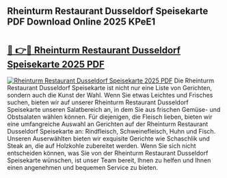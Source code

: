 ## Rheinturm Restaurant Dusseldorf Speisekarte PDF Download Online 2025 KPeE1

# <h2><a href="http://gcbyhi6.nevu.top/?p=Rheinturm+Restaurant+Dusseldorf+Speisekarte">🔗 👉🔴 Rheinturm Restaurant Dusseldorf Speisekarte 2025 PDF</a></h2>

[![Rheinturm Restaurant Dusseldorf Speisekarte 2025 PDF](https://i.imgur.com/dBaPXMq.png)](http://gcbyhi6.nevu.top/?p=Rheinturm+Restaurant+Dusseldorf+Speisekarte)
Die Rheinturm Restaurant Dusseldorf Speisekarte ist nicht nur eine Liste von Gerichten, sondern auch die Kunst der Wahl. Wenn Sie etwas Leichtes und Frisches suchen, bieten wir auf unserer Rheinturm Restaurant Dusseldorf Speisekarte unseren Salatbereich an, in dem Sie aus frischen Gemüse- und Obstsalaten wählen können. Für diejenigen, die Fleisch lieben, bieten wir eine umfangreiche Auswahl an Gerichten auf der Rheinturm Restaurant Dusseldorf Speisekarte an: Rindfleisch, Schweinefleisch, Huhn und Fisch. Unseren Auserwählten bieten wir exquisite Gerichte wie Schaschlik und Steak an, die auf Holzkohle zubereitet werden. Wenn Sie sich nicht entscheiden können, was Sie von der Rheinturm Restaurant Dusseldorf Speisekarte wünschen, ist unser Team bereit, Ihnen zu helfen und Ihnen einen angenehmen und bequemen Service zu bieten.
